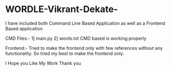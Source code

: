 # WORDLE-Vikrant-Dekate-
I have included both Command Line Based Application as well as a Frontend Based application


CMD Files:-
1] main.py
2] words.txt
CMD based is working properly

Frontend:-
Tried to make the frontend only with few references without any functionality. So tried my best to make the frontend only.

I Hope you Like My Work
Thank you
